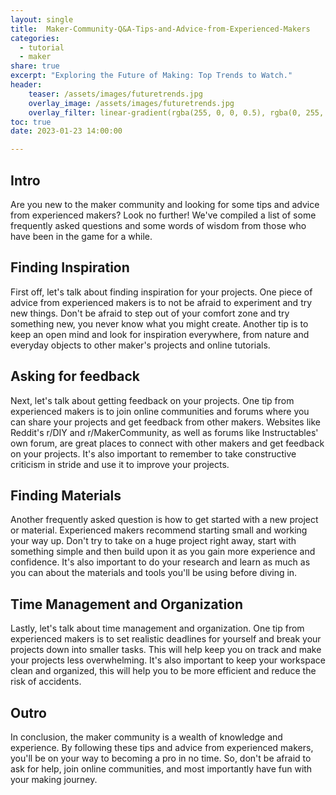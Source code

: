 ```yaml
---
layout: single
title:  Maker-Community-Q&A-Tips-and-Advice-from-Experienced-Makers
categories:
  - tutorial
  - maker
share: true
excerpt: "Exploring the Future of Making: Top Trends to Watch."
header:
    teaser: /assets/images/futuretrends.jpg
    overlay_image: /assets/images/futuretrends.jpg
    overlay_filter: linear-gradient(rgba(255, 0, 0, 0.5), rgba(0, 255, 255, 0.5))
toc: true
date: 2023-01-23 14:00:00

---
```

## Intro
Are you new to the maker community and looking for some tips and advice from experienced makers? Look no further! We've compiled a list of some frequently asked questions and some words of wisdom from those who have been in the game for a while.

## Finding Inspiration
First off, let's talk about finding inspiration for your projects. One piece of advice from experienced makers is to not be afraid to experiment and try new things. Don't be afraid to step out of your comfort zone and try something new, you never know what you might create. Another tip is to keep an open mind and look for inspiration everywhere, from nature and everyday objects to other maker's projects and online tutorials.

## Asking for feedback
Next, let's talk about getting feedback on your projects. One tip from experienced makers is to join online communities and forums where you can share your projects and get feedback from other makers. Websites like Reddit's r/DIY and r/MakerCommunity, as well as forums like Instructables' own forum, are great places to connect with other makers and get feedback on your projects. It's also important to remember to take constructive criticism in stride and use it to improve your projects.

## Finding Materials
Another frequently asked question is how to get started with a new project or material. Experienced makers recommend starting small and working your way up. Don't try to take on a huge project right away, start with something simple and then build upon it as you gain more experience and confidence. It's also important to do your research and learn as much as you can about the materials and tools you'll be using before diving in.

## Time Management and Organization
Lastly, let's talk about time management and organization. One tip from experienced makers is to set realistic deadlines for yourself and break your projects down into smaller tasks. This will help keep you on track and make your projects less overwhelming. It's also important to keep your workspace clean and organized, this will help you to be more efficient and reduce the risk of accidents.

## Outro
In conclusion, the maker community is a wealth of knowledge and experience. By following these tips and advice from experienced makers, you'll be on your way to becoming a pro in no time. So, don't be afraid to ask for help, join online communities, and most importantly have fun with your making journey.